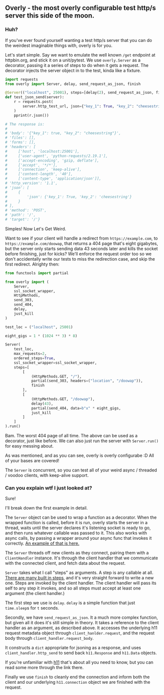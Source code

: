 ## Overly - the most overly configurable test http/s server this side of the moon.

### Huh?

If you've ever found yourself wanting a test http/s server that you can do the weirdest imaginable things with, overly is for you.

Let's start simple. Say we want to emulate the well known ``/get`` endpoint at httpbin.org, and stick it on a unit/pytest.
We use ``overly.Server`` as a decorator, passing it a series of steps to do when it gets a request. The decorator injects the server object in to the test, kinda like a fixture.

```python
import requests
from overly import Server, delay, send_request_as_json, finish

@Server(("localhost", 25001), steps=[delay(2), send_request_as_json, finish])
def test_json_send(server):
    r = requests.post(
        server.http_test_url, json={"key_1": True, "key_2": "cheesestring"}
    )
    pprint(r.json())

# The response is:
#
# 'body': '{"key_1": true, "key_2": "cheesestring"}',
# 'files': [],
# 'forms': [],
# 'headers': [
#     ['host', 'localhost:25001'],
#     ['user-agent', 'python-requests/2.19.1'],
#     ['accept-encoding', 'gzip, deflate'],
#     ['accept', '*/*'],
#     ['connection', 'keep-alive'],
#     ['content-length', '40'],
#     ['content-type', 'application/json']],
# 'http_version': '1.1',
# 'json': [
#     {
#         'json': {'key_1': True, 'key_2': 'cheesestring'}
#     }
# ],
# 'method': 'POST',
# 'path': '/',
# 'target': '/'}
```

Simples! Now Let's Get Weird.

Want to see if your client will handle a redirect from ``https://example.com``, to ``https://example.com/doowap``, that returns a 404 page that's eight gigabytes, but the server only starts sending data 43 seconds later and kills the socket before finishing, just for kicks? We'll enforce the request order too so we don't accidentally write our tests to miss the redirection case, and skip the first redirect. Alrighty then:

```python
from functools import partial

from overly import (
    Server,
    ssl_socket_wrapper,
    HttpMethods,
    send_303,
    send_404,
    delay,
    just_kill
)

test_loc = ("localhost", 25001)

eight_gigs = 1 * (1024 ** 3) * 8)

Server(
    test_loc,
    max_requests=2,
    ordered_steps=True,
    ssl_socket_wrapper=ssl_socket_wrapper,
    steps=[
        [
            (HttpMethods.GET, "/"),
            partial(send_303, headers=("location", "/doowap")),
            finish
        ],
        [
            (HttpMethods.GET, "/doowap"),
            delay(43),
            partial(send_404, data=b"x" * eight_gigs,
            just_kill
        ]
    ]
).run()
```


Bam. The worst 404 page of all time. The above can be used as a decorator, just like before. We can also just run the server with ``Server.run()`` for easy messing about.

As was mentioned, and as you can see, overly is overly configurabe :D All of your bases are covered!

The ``Server`` is concurrent, so you can test all of your weird async / threaded / voodoo clients, with keep-alive support.

### Can you explain wtf I just looked at?

Sure!

I'll break down the first example in detail.

The ``Server`` object can be used to wrap a function as a decorator. When the wrapped function is called, before it is run, overly starts the server in a thread, waits until the server declares it's listening socket is ready to go, and then runs whatever callable was passed to it. This also works with async calls, by passing a wrapper around your async func that invokes it correctly. [An example of that is here.](https://github.com/theelous3/asks/blob/master/tests/test_anyio.py#L49)

The ``Server`` threads off new clients as they connect, pairing them with a ``ClientHandler`` instance. It's through the client handler that we communicate with the connected client, and fetch data about the request.

``Server`` takes what I call "steps" as arguments. A step is any callable at all. [There are many built in steps](https://github.com/theelous3/overly/blob/master/overly/steps.py), and it's very straight forward to write a new one. Steps are invoked by the client handler. The client handler will pass its self to any step it invokes, and so all steps must accept at least one argument (the client handler.)

The first step we use is `delay`. `delay` is a simple function that just ``time.sleep``s for `t` seconds.

Secondly, we have ``send_request_as_json``. It a much more complex function, but given all it does it's still simple in theory. It takes a reference to the client handler as an argument, as described above. It accesses the underlying h11 request metadata object through ``client_hanlder.request``, and the request body through ``client_handler.request_body``.

It constructs a ``dict`` appropriate for jsoning as a response, and uses ``client_handler.http_send`` to send back ``h11.Response`` and ``h11.Data`` objects.

If you're unfamiliar with [h11](https://github.com/python-hyper/h11) that's about all you need to know, but you can read some more through the link there.

Finally we use ``finish`` to cleanly end the connection and inform both the client and our underlying ``h11.connection`` object we are finished with the request.
